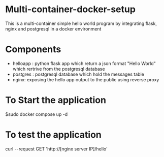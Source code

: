 
# Multi-container-docker-setup
This is a multi-container simple hello world program by integrating flask, nginx and postgresql in a docker environment

# Components
- helloapp : python flask app which return a json format "Hello World" which rertrive from the postgresql database
- postgres : postgresql database which hold the messages table 
- nginx: exposing the hello app output to the public using reverse proxy

# To Start the application 
$sudo docker compose up -d

# To test the application
curl --request GET 'http://[nginx server IP]/hello'

